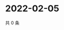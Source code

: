 # 2022-02-05

共 0 条

<!-- BEGIN WEIBO -->
<!-- 最后更新时间 Sat Feb 05 2022 18:00:37 GMT+0800 (China Standard Time) -->

<!-- END WEIBO -->
